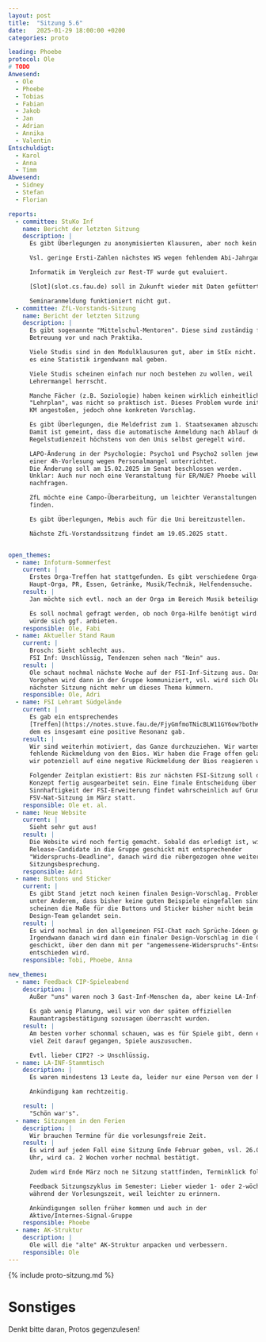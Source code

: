 ```yaml
---
layout: post
title:  "Sitzung 5.6"
date:   2025-01-29 18:00:00 +0200
categories: proto

leading: Phoebe
protocol: Ole
# TODO
Anwesend:
  - Ole
  - Phoebe
  - Tobias
  - Fabian
  - Jakob
  - Jan
  - Adrian
  - Annika
  - Valentin
Entschuldigt:
  - Karol
  - Anna
  - Timm
Abwesend:
  - Sidney
  - Stefan
  - Florian

reports:
  - committee: StuKo Inf
    name: Bericht der letzten Sitzung
    description: |
      Es gibt Überlegungen zu anonymisierten Klausuren, aber noch kein Konzept.

      Vsl. geringe Ersti-Zahlen nächstes WS wegen fehlendem Abi-Jahrgang.

      Informatik im Vergleich zur Rest-TF wurde gut evaluiert.

      [Slot](slot.cs.fau.de) soll in Zukunft wieder mit Daten gefüttert werden.

      Seminaranmeldung funktioniert nicht gut.
  - committee: ZfL-Vorstands-Sitzung
    name: Bericht der letzten Sitzung
    description: |
      Es gibt sogenannte "Mittelschul-Mentoren". Diese sind zuständig für die
      Betreuung vor und nach Praktika.

      Viele Studis sind in den Modulklausuren gut, aber im StEx nicht. Dazu soll
      es eine Statistik irgendwann mal geben.

      Viele Studis scheinen einfach nur noch bestehen zu wollen, weil
      Lehrermangel herrscht.

      Manche Fächer (z.B. Soziologie) haben keinen wirklich einheitlichen
      "Lehrplan", was nicht so praktisch ist. Dieses Problem wurde initial vom
      KM angestoßen, jedoch ohne konkreten Vorschlag.

      Es gibt Überlegungen, die Meldefrist zum 1. Staatsexamen abzuschaffen.
      Damit ist gemeint, dass die automatische Anmeldung nach Ablauf der
      Regelstudienzeit höchstens von den Unis selbst geregelt wird.

      LAPO-Änderung in der Psychologie: Psycho1 und Psycho2 sollen jeweils in
      einer 4h-Vorlesung wegen Personalmangel unterrichtet.
      Die Änderung soll am 15.02.2025 im Senat beschlossen werden.
      Unklar: Auch nur noch eine Veranstaltung für ER/NUE? Phoebe will nochmal
      nachfragen.

      ZfL möchte eine Campo-Überarbeitung, um leichter Veranstaltungen zu
      finden.

      Es gibt Überlegungen, Mebis auch für die Uni bereitzustellen.

      Nächste ZfL-Vorstandssitzung findet am 19.05.2025 statt.


open_themes:
  - name: Infoturm-Sommerfest
    current: |
      Erstes Orga-Treffen hat stattgefunden. Es gibt verschiedene Orga-Bereiche:
      Haupt-Orga, PR, Essen, Getränke, Musik/Technik, Helfendensuche.
    result: |
      Jan möchte sich evtl. noch an der Orga im Bereich Musik beteiligen.

      Es soll nochmal gefragt werden, ob noch Orga-Hilfe benötigt wird. Valli
      würde sich ggf. anbieten.
    responsible: Ole, Fabi
  - name: Aktueller Stand Raum
    current: |
      Brosch: Sieht schlecht aus.
      FSI Inf: Unschlüssig, Tendenzen sehen nach "Nein" aus.
    result: |
      Ole schaut nochmal nächste Woche auf der FSI-Inf-Sitzung aus. Das Weitere
      Vorgehen wird dann in der Gruppe kommuniziert, vsl. wird sich Ole ab
      nächster Sitzung nicht mehr um dieses Thema kümmern.
    responsible: Ole, Adri
  - name: FSI Lehramt Südgelände
    current: |
      Es gab ein entsprechendes
      [Treffen](https://notes.stuve.fau.de/FjyGmfmoTNicBLW11GY6ow?both#), bei
      dem es insgesamt eine positive Resonanz gab.
    result: |
      Wir sind weiterhin motiviert, das Ganze durchzuziehen. Wir warten noch auf
      fehlende Rückmeldung von den Bios. Wir haben die Frage offen gelassen, wie
      wir potenziell auf eine negative Rückmeldung der Bios reagieren wollen.

      Folgender Zeitplan existiert: Bis zur nächsten FSI-Sitzung soll das
      Konzept fertig ausgearbeitet sein. Eine finale Entscheidung über die
      Sinnhaftigkeit der FSI-Erweiterung findet wahrscheinlich auf Grundlage der
      FSV-Nat-Sitzung im März statt.
    responsible: Ole et. al.
  - name: Neue Website
    current: |
      Sieht sehr gut aus!
    result: |
      Die Website wird noch fertig gemacht. Sobald das erledigt ist, wird der
      Release-Candidate in die Gruppe geschickt mit entsprechender
      "Widerspruchs-Deadline", danach wird die rübergezogen ohne weitere
      Sitzungsbesprechung.
    responsible: Adri
  - name: Buttons und Sticker
    current: |
      Es gibt Stand jetzt noch keinen finalen Design-Vorschlag. Problem ist
      unter Anderem, dass bisher keine guten Beispiele eingefallen sind. Zudem
      scheinen die Maße für die Buttons und Sticker bisher nicht beim
      Design-Team gelandet sein.
    result: |
      Es wird nochmal in den allgemeinen FSI-Chat nach Sprüche-Ideen gefragt.
      Irgendwann danach wird dann ein finaler Design-Vorschlag in die Gruppe
      geschickt, über den dann mit per "angemessene-Widerspruchs"-Entscheidung
      entschieden wird.
    responsible: Tobi, Phoebe, Anna

new_themes:
  - name: Feedback CIP-Spieleabend
    description: |
      Außer "uns" waren noch 3 Gast-Inf-Menschen da, aber keine LA-Inf-Menschen.
      
      Es gab wenig Planung, weil wir von der späten offiziellen
      Raumantragsbestätigung sozusagen überrascht wurden.
    result: |
      Am besten vorher schonmal schauen, was es für Spiele gibt, denn es ist
      viel Zeit darauf gegangen, Spiele auszusuchen.

      Evtl. lieber CIP2? -> Unschlüssig.
  - name: LA-INF-Stammtisch
    description: |
      Es waren mindestens 13 Leute da, leider nur eine Person von der Professur.

      Ankündigung kam rechtzeitig.

    result: |
      "Schön war's".
  - name: Sitzungen in den Ferien
    description: |
      Wir brauchen Termine für die vorlesungsfreie Zeit.
    result: |
      Es wird auf jeden Fall eine Sitzung Ende Februar geben, vsl. 26.02. 18
      Uhr, wird ca. 2 Wochen vorher nochmal bestätigt.

      Zudem wird Ende März noch ne Sitzung stattfinden, Terminklick folgt.

      Feedback Sitzungszyklus im Semester: Lieber wieder 1- oder 2-wöchig
      während der Vorlesungszeit, weil leichter zu erinnern.

      Ankündigungen sollen früher kommen und auch in der
      Aktive/Internes-Signal-Gruppe
    responsible: Phoebe
  - name: AK-Struktur
    description: |
      Ole will die "alte" AK-Struktur anpacken und verbessern.
    responsible: Ole
---
```

{% include proto-sitzung.md %}

# Sonstiges

Denkt bitte daran, Protos gegenzulesen!
